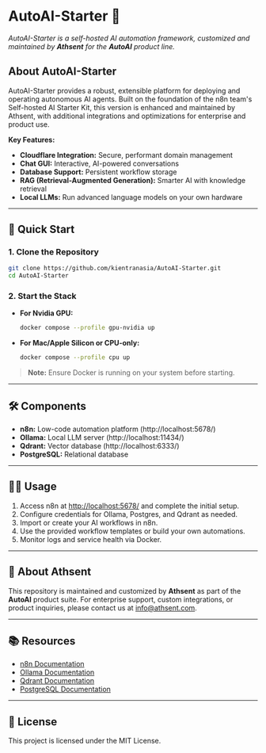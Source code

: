 # AutoAI-Starter 🚀

_AutoAI-Starter is a self-hosted AI automation framework, customized and maintained by **Athsent** for the **AutoAI** product line._

## About AutoAI-Starter

AutoAI-Starter provides a robust, extensible platform for deploying and operating autonomous AI agents. Built on the foundation of the n8n team's Self-hosted AI Starter Kit, this version is enhanced and maintained by Athsent, with additional integrations and optimizations for enterprise and product use.

**Key Features:**
- **Cloudflare Integration:** Secure, performant domain management
- **Chat GUI:** Interactive, AI-powered conversations
- **Database Support:** Persistent workflow storage
- **RAG (Retrieval-Augmented Generation):** Smarter AI with knowledge retrieval
- **Local LLMs:** Run advanced language models on your own hardware

---

## 🚀 Quick Start

### 1. Clone the Repository

```bash
git clone https://github.com/kientranasia/AutoAI-Starter.git
cd AutoAI-Starter
```

### 2. Start the Stack

- **For Nvidia GPU:**
  ```bash
  docker compose --profile gpu-nvidia up
  ```
- **For Mac/Apple Silicon or CPU-only:**
  ```bash
  docker compose --profile cpu up
  ```

> **Note:** Ensure Docker is running on your system before starting.

---

## 🛠️ Components

- **n8n:** Low-code automation platform (http://localhost:5678/)
- **Ollama:** Local LLM server (http://localhost:11434/)
- **Qdrant:** Vector database (http://localhost:6333/)
- **PostgreSQL:** Relational database

---

## 🧑‍💻 Usage

1. Access n8n at [http://localhost:5678/](http://localhost:5678/) and complete the initial setup.
2. Configure credentials for Ollama, Postgres, and Qdrant as needed.
3. Import or create your AI workflows in n8n.
4. Use the provided workflow templates or build your own automations.
5. Monitor logs and service health via Docker.

---

## 🏢 About Athsent

This repository is maintained and customized by **Athsent** as part of the **AutoAI** product suite. For enterprise support, custom integrations, or product inquiries, please contact us at [info@athsent.com](mailto:info@athsent.com).

---

## 📚 Resources

- [n8n Documentation](https://docs.n8n.io/)
- [Ollama Documentation](https://ollama.com/)
- [Qdrant Documentation](https://qdrant.tech/)
- [PostgreSQL Documentation](https://www.postgresql.org/)

---

## 📝 License

This project is licensed under the MIT License.
